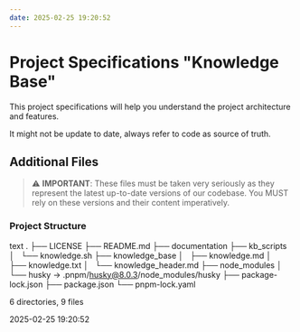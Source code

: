 ```yaml
---
date: 2025-02-25 19:20:52
---
```


# Project Specifications "Knowledge Base"

This project specifications will help you understand the project architecture and features.

It might not be update to date, always refer to code as source of truth.

 


## Additional Files

> ⚠️ **IMPORTANT**: These files must be taken very seriously as they represent the latest up-to-date versions of our codebase. You MUST rely on these versions and their content imperatively.


### Project Structure

text
.
├── LICENSE
├── README.md
├── documentation
├── kb_scripts
│   └── knowledge.sh
├── knowledge_base
│   ├── knowledge.md
│   ├── knowledge.txt
│   └── knowledge_header.md
├── node_modules
│   └── husky -> .pnpm/husky@8.0.3/node_modules/husky
├── package-lock.json
├── package.json
└── pnpm-lock.yaml

6 directories, 9 files



2025-02-25 19:20:52
